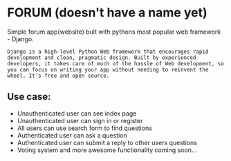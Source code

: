 # FORUM (doesn't have a name yet)

Simple forum app(website) bult with pythons most popular web framework - Django.

    Django is a high-level Python Web framework that encourages rapid development and clean, pragmatic design. Built by experienced developers, it takes care of much of the hassle of Web development, so you can focus on writing your app without needing to reinvent the wheel. It’s free and open source.

## Use case:

- Unauthenticated user can see index page
- Unauthenticated user can sign in or register
- All users can use search form to find questions
- Authenticated user can ask a question
- Authenticated user can submit a reply to other users questions
- Voting system and more awesome functionality coming soon...
